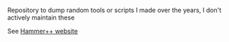 Repository to dump random tools or scripts I made over the years, I don't actively maintain these

See [Hammer++ website](https://ficool2.github.io/HammerPlusPlus-Website/tools.html)